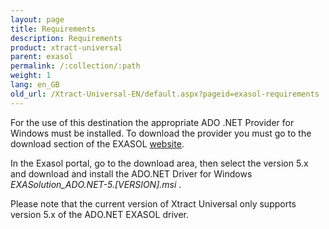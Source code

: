```yaml
---
layout: page
title: Requirements
description: Requirements
product: xtract-universal
parent: exasol
permalink: /:collection/:path
weight: 1
lang: en_GB
old_url: /Xtract-Universal-EN/default.aspx?pageid=exasol-requirements
---
```


For the use of this destination the appropriate ADO .NET Provider for Windows must be installed. 
To download the provider you must go to the download section of the EXASOL [website](). 

In the Exasol portal, go to the download area, then select the version 5.x and download and install the ADO.NET Driver for Windows *EXASolution_ADO.NET-5.[VERSION].msi* . 

Please note that the current version of Xtract Universal only supports version 5.x of the ADO.NET EXASOL driver.

